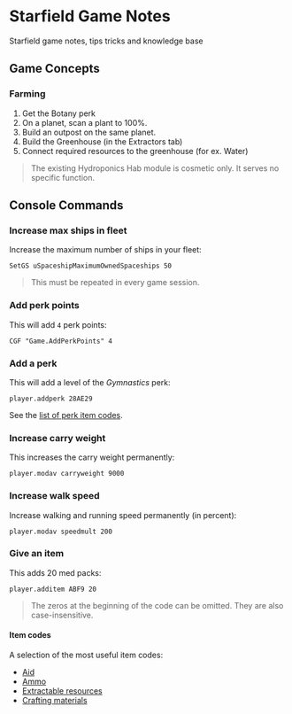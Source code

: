 # Starfield Game Notes

Starfield game notes, tips tricks and knowledge base

## Game Concepts

### Farming

1. Get the Botany perk
2. On a planet, scan a plant to 100%.
3. Build an outpost on the same planet.
4. Build the Greenhouse (in the Extractors tab)
5. Connect required resources to the greenhouse (for ex. Water)

> The existing Hydroponics Hab module is cosmetic only.
> It serves no specific function. 

## Console Commands

### Increase max ships in fleet

Increase the maximum number of ships in your fleet:

``` 
SetGS uSpaceshipMaximumOwnedSpaceships 50
```

> This must be repeated in every game session.

### Add perk points

This will add `4` perk points:

```
CGF "Game.AddPerkPoints" 4
```

### Add a perk

This will add a level of the _Gymnastics_ perk:

```
player.addperk 28AE29
```

See the [list of perk item codes](item-codes/skills.md).

### Increase carry weight

This increases the carry weight permanently:

```
player.modav carryweight 9000
```

### Increase walk speed

Increase walking and running speed permanently (in percent):

```
player.modav speedmult 200
```

### Give an item

This adds 20 med packs:

```
player.additem ABF9 20
```

> The zeros at the beginning of the code can be omitted.
> They are also case-insensitive.

#### Item codes

A selection of the most useful item codes:

- [Aid](item-codes/aid.md)
- [Ammo](item-codes/ammo.md)
- [Extractable resources](item-codes/extractable-resources.md)
- [Crafting materials](item-codes/materials.md)
